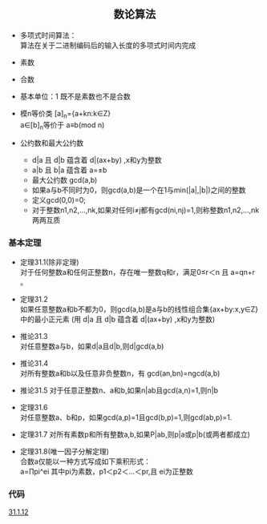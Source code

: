 ## <center>数论算法</center>

* 多项式时间算法：  
  算法在关于二进制编码后的输入长度的多项式时间内完成
* 素数
* 合数
* 基本单位：1 既不是素数也不是合数
* 模n等价类 [a]<sub>n</sub>={a+kn:k∈Z}    
  a∈[b]<sub>n</sub>等价于 a≡b(mod n)

* 公约数和最大公约数
  - d|a 且 d|b 蕴含着 d|(ax+by) ,x和y为整数
  - a|b 且 b|a 蕴含着 a=±b
  - 最大公约数 gcd(a,b)
  - 如果a与b不同时为0，则gcd(a,b)是一个在1与min(|a|,|b|)之间的整数
  - 定义gcd(0,0)=0;
  - 对于整数n1,n2,...,nk,如果对任何i≠j都有gcd(ni,nj)=1,则称整数n1,n2,...,nk两两互质 

### 基本定理

* 定理31.1(除非定理)  
  对于任何整数a和任何正整数n，存在唯一整数q和r，满足0≤r＜n 且 a=qn+r 。  
* 定理31.2  
  如果任意整数a和b不都为0，则gcd(a,b)是a与b的线性组合集{ax+by:x,y∈Z}中的最小正元素
  (用 d|a 且 d|b 蕴含着 d|(ax+by) ,x和y为整数)

* 推论31.3  
  对任意整数a与b，如果d|a且d|b,则d|gcd(a,b)

* 推论31.4  
  对所有整数a和b以及任意非负整数n，有
  gcd(an,bn)=ngcd(a,b)

* 推论31.5
  对于任意正整数n、a和b,如果n|ab且gcd(a,n)=1,则n|b

* 定理31.6  
  对任意整数a、b和p，如果gcd(a,p)=1且gcd(b,p)=1,则gcd(ab,p)=1.

* 定理31.7
  对所有素数p和所有整数a,b,如果P|ab,则p|a或p|b(或两者都成立)
 
* 定理31.8(唯一因子分解定理)  
  合数a仅能以一种方式写成如下乘积形式：  
  a=∏pi^ei 其中pi为素数，p1＜p2＜...＜pr,且 ei为正整数


### 代码

[31.1.12](../codes/md31.cpp)